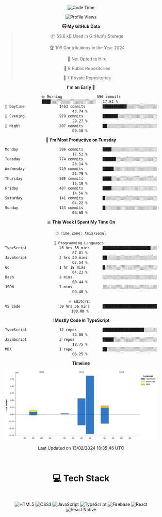 <div align="center">

  <!--START_SECTION:waka-->
![Code Time](http://img.shields.io/badge/Code%20Time-537%20hrs%2053%20mins-blue)

![Profile Views](http://img.shields.io/badge/Profile%20Views-0-blue)

**🐱 My GitHub Data** 

> 📦 53.6 kB Used in GitHub's Storage 
 > 
> 🏆 109 Contributions in the Year 2024
 > 
> 🚫 Not Opted to Hire
 > 
> 📜 8 Public Repositories 
 > 
> 🔑 7 Private Repositories 
 > 
**I'm an Early 🐤** 

```text
🌞 Morning                596 commits         ████░░░░░░░░░░░░░░░░░░░░░   17.82 % 
🌆 Daytime                1463 commits        ███████████░░░░░░░░░░░░░░   43.74 % 
🌃 Evening                979 commits         ███████░░░░░░░░░░░░░░░░░░   29.27 % 
🌙 Night                  307 commits         ██░░░░░░░░░░░░░░░░░░░░░░░   09.18 % 
```
📅 **I'm Most Productive on Tuesday** 

```text
Monday                   586 commits         ████░░░░░░░░░░░░░░░░░░░░░   17.52 % 
Tuesday                  774 commits         ██████░░░░░░░░░░░░░░░░░░░   23.14 % 
Wednesday                729 commits         █████░░░░░░░░░░░░░░░░░░░░   21.79 % 
Thursday                 505 commits         ████░░░░░░░░░░░░░░░░░░░░░   15.10 % 
Friday                   487 commits         ████░░░░░░░░░░░░░░░░░░░░░   14.56 % 
Saturday                 141 commits         █░░░░░░░░░░░░░░░░░░░░░░░░   04.22 % 
Sunday                   123 commits         █░░░░░░░░░░░░░░░░░░░░░░░░   03.68 % 
```


📊 **This Week I Spent My Time On** 

```text
🕑︎ Time Zone: Asia/Seoul

💬 Programming Languages: 
TypeScript               26 hrs 55 mins      ██████████████████████░░░   87.01 % 
JavaScript               2 hrs 20 mins       ██░░░░░░░░░░░░░░░░░░░░░░░   07.54 % 
Go                       1 hr 18 mins        █░░░░░░░░░░░░░░░░░░░░░░░░   04.23 % 
Bash                     8 mins              ░░░░░░░░░░░░░░░░░░░░░░░░░   00.44 % 
JSON                     7 mins              ░░░░░░░░░░░░░░░░░░░░░░░░░   00.40 % 

🔥 Editors: 
VS Code                  30 hrs 56 mins      █████████████████████████   100.00 % 
```

**I Mostly Code in TypeScript** 

```text
TypeScript               12 repos            ███████████████████░░░░░░   75.00 % 
JavaScript               3 repos             █████░░░░░░░░░░░░░░░░░░░░   18.75 % 
MDX                      1 repo              ██░░░░░░░░░░░░░░░░░░░░░░░   06.25 % 
```



**Timeline**

![Lines of Code chart](https://raw.githubusercontent.com/SONGDAM/SONGDAM/master/assets/bar_graph.png)


 Last Updated on 13/02/2024 18:35:46 UTC
<!--END_SECTION:waka-->

  
 <br>
  
# 💻 Tech Stack
  
</div>

</br>

<div align="center">

   ![HTML5](https://img.shields.io/badge/html5-%23E34F26.svg?style=for-the-badge&logo=html5&logoColor=white) ![CSS3](https://img.shields.io/badge/css3-%231572B6.svg?style=for-the-badge&logo=css3&logoColor=white) ![JavaScript](https://img.shields.io/badge/javascript-%23323330.svg?style=for-the-badge&logo=javascript&logoColor=%23F7DF1E) 
 ![TypeScript](https://img.shields.io/badge/typescript-%23007ACC.svg?style=for-the-badge&logo=typescript&logoColor=white)
  ![Firebase](https://img.shields.io/badge/firebase-%23039BE5.svg?style=for-the-badge&logo=firebase) 
 ![React](https://img.shields.io/badge/react-%2320232a.svg?style=for-the-badge&logo=react&logoColor=%2361DAFB) ![React Native](https://img.shields.io/badge/react_native-%2320232a.svg?style=for-the-badge&logo=react&logoColor=%2361DAFB) 

 
</div>
